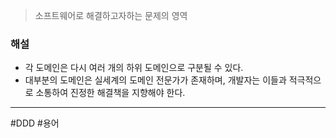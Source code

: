 > 소프트웨어로 해결하고자하는 문제의 영역
### 해설
- 각 도메인은 다시 여러 개의 하위 도메인으로 구분될 수 있다.
- 대부분의 도메인은 실세계의 도메인 전문가가 존재하며, 개발자는 이들과 적극적으로 소통하여 진정한 해결책을 지향해야 한다.
---
#DDD #용어